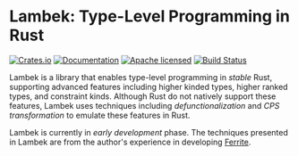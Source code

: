 # Lambek: Type-Level Programming in Rust

[![Crates.io][crates-badge]][crates-url]
[![Documentation][doc-badge]][doc-url]
[![Apache licensed][license-badge]][license-url]
[![Build Status][actions-badge]][actions-url]

[crates-badge]: https://img.shields.io/crates/v/lambek.svg
[crates-url]: https://crates.io/crates/lambek
[doc-badge]: https://img.shields.io/badge/docs-latest-blue.svg?style=flat-square
[doc-url]: https://maybevoid.com/lambek-doc/lambek/
[license-badge]: https://img.shields.io/crates/l/lambek.svg
[license-url]: https://github.com/maybevoid/lambek/blob/master/LICENSE
[actions-badge]: https://github.com/maybevoid/lambek/workflows/Cargo%20Tests/badge.svg
[actions-url]: https://github.com/maybevoid/lambek/actions


Lambek is a library that enables type-level programming in _stable_ Rust,
supporting advanced features including higher kinded types,
higher ranked types, and constraint kinds. Although Rust do not natively
support these features, Lambek uses techniques including _defunctionalization_
and _CPS transformation_ to emulate these features in Rust.

Lambek is currently in _early development_ phase. The techniques presented
in Lambek are from the author's experience in developing
[Ferrite](https://github.com/ferrite-rs/ferrite).
